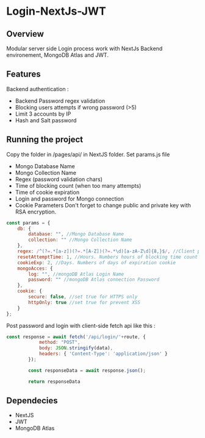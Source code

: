 # Login-NextJs-JWT

## Overview
Modular server side Login process work with NextJs Backend environement, MongoDB Atlas and JWT.

## Features
Backend authentication :
- Backend Password regex validation
- Blocking users attempts if wrong password (>5)
- Limit 3 accounts by IP
- Hash and Salt password

## Running the project
Copy the folder in /pages/api/ in NextJS folder.
Set params.js file
- Mongo Database Name
- Mongo Collection Name
- Regex (password validation chars)
- Time of blocking count (when too many attempts)
- Time of cookie expiration
- Login and password for Mongo connection
- Cookie Parameters
Don't forget to change public and private key with RSA encryption.

```javascript
const params = {
    db: {
        database: "", //Mongo Database Name
        collection: "" //Mongo Collection Name
    },
    regex: /^(?=.*[a-z])(?=.*[A-Z])(?=.*\d)[a-zA-Z\d]{8,}$/, //Client password validation
    resetAttemptTime: 1, //Hours. Numbers hours of blocking time count (when too many attempts)
    cookieExp: 2, //Days. Numbers of days of expiration cookie
    mongoAcces: {
        log: "", //mongoDB Atlas Login Name
        password: "" //mongoDB Atlas connection Password
    },
    cookie: {
        secure: false, //set true for HTTPS only
        httpOnly: true //set true for prevent XSS
    }
};

```

Post password and login with client-side fetch api like this :
```javascript
const response = await fetch('/api/login/'+route, {
            method: "POST",
            body: JSON.stringify(data),
            headers: { 'Content-Type': 'application/json' }
        });

        const responseData = await response.json();

        return responseData
```
## Dependecies
- NextJS
- JWT
- MongoDB Atlas

